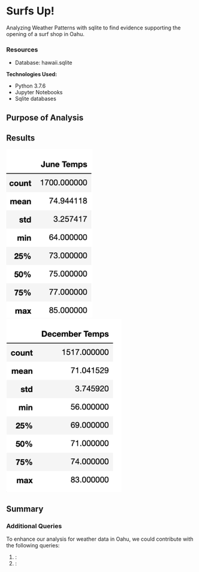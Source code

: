 # Surfs Up!
Analyzing Weather Patterns with sqlite to find evidence supporting the opening of a surf shop in Oahu.

### Resources
- Database: hawaii.sqlite

<strong>Technologies Used:</strong>
- Python 3.7.6
- Jupyter Notebooks
- Sqlite databases

## Purpose of Analysis

## Results
![June Temperatures Statistics Table](Resources/june_temps.PNG) <br>
![December Temperatures Statistics Table](Resources/dec_temps.PNG) <br>

## Summary

### Additional Queries
To enhance our analysis for weather data in Oahu, we could contribute with the following queries:
1. <strong></strong>:
2. <strong></strong>: